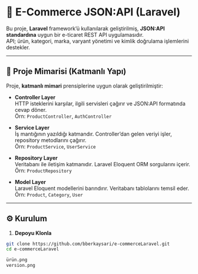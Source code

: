 # 🛒 E-Commerce JSON:API (Laravel)

Bu proje, **Laravel** framework’ü kullanılarak geliştirilmiş, **JSON:API standardına** uygun bir e-ticaret REST API uygulamasıdır.  
API; ürün, kategori, marka, varyant yönetimi ve kimlik doğrulama işlemlerini destekler.  

---

## 📂 Proje Mimarisi (Katmanlı Yapı)

Proje, **katmanlı mimari** prensiplerine uygun olarak geliştirilmiştir:

- **Controller Layer**  
  HTTP isteklerini karşılar, ilgili servisleri çağırır ve JSON:API formatında cevap döner.  
  Örn: `ProductController`, `AuthController`

- **Service Layer**  
  İş mantığının yazıldığı katmandır. Controller’dan gelen veriyi işler, repository metodlarını çağırır.  
  Örn: `ProductService`, `UserService`

- **Repository Layer**  
  Veritabanı ile iletişim katmanıdır. Laravel Eloquent ORM sorgularını içerir.  
  Örn: `ProductRepository`

- **Model Layer**  
  Laravel Eloquent modellerini barındırır. Veritabanı tablolarını temsil eder.  
  Örn: `Product`, `Category`, `User`

---

## ⚙️ Kurulum

1. **Depoyu Klonla**
```bash
git clone https://github.com/bberkaysari/e-commerceLaravel.git
cd e-commerceLaravel

ürün.png
version.png
